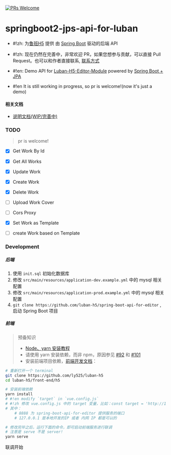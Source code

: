 [![PRs Welcome](https://img.shields.io/badge/PRs-welcome-brightgreen.svg?style=flat-square)](http://makeapullrequest.com)

# springboot2-jps-api-for-luban

* #!zh: 为[鲁班H5](https://github.com/ly525/luban-h5) 提供 由 [Spring Boot](https://spring.io/projects/spring-boot) 驱动的后端 API
* #!zh: 现在仍然在完善中，非常欢迎 PR，如果您想参与贡献，可以直接 Pull Request。也可以和作者直接联系, [联系方式](https://github.com/ly525/luban-h5#%E4%BA%A4%E6%B5%81%E7%BE%A4)

* #!en: Demo API for [Luban-H5-Editor-Module](https://github.com/ly525/luban-h5) powered by [Spring Boot + JPA](https://spring.io/projects/spring-boot)
* #!en It is still working in progress, so pr is welcome!(now it's just a demo)

#### 相关文档
* [说明文档(WIP/完善中)](https://www.yuque.com/xpm1xa/rgf7kz/xkm4aq)


### TODO
> pr is welcome!

- [x] Get Work By Id
- [x] Get All Works
- [x] Update Work
- [x] Create Work
- [x] Delete Work
- [ ] Upload Work Cover
- [ ] Cors Proxy
- [x] Set Work as Template
- [ ] create Work based on Template


### Development
##### 后端
1. 使用 `init.sql` 初始化数据库
2. 修改 `src/main/resources/application-dev.example.yml`  中的 mysql 相关配置
3. 修改 `src/main/resources/application-prod.example.yml` 中的 mysql 相关配置
4. `git clone https://github.com/luban-h5/spring-boot-api-for-editor` , 启动 Spring Boot 项目


##### 前端
> 预备知识
> * [Node、yarn 安装教程](https://github.com/ly525/luban-h5/blob/dev/docs/zh/getting-started/quick-start.md#nodeyarnnpm%E5%AE%89%E8%A3%85)
> * 请使用 yarn 安装依赖，而非 npm，原因参见 [#92](https://github.com/ly525/luban-h5/issues/92) 和 [#101](https://github.com/ly525/luban-h5/issues/101) 
> * 安装前端项目依赖，[前端开发文档](https://github.com/ly525/luban-h5/blob/dev/docs/zh/getting-started/quick-start.md)：


```bash
# 重新打开一个 terminal 
git clone https://github.com/ly525/luban-h5
cd luban-h5/front-end/h5

# 安装前端依赖
yarn install 
# #!en modify `target` in `vue.config.js`
# #!zh 修改 vue.config.js 中的 target 变量，比如：const target = 'http://127.0.0.1:8888'，
# 其中：
    # 8888 为 spring-boot-api-for-editor 提供服务的端口
    # 127.0.0.1 是本地开发的IP 或者 内网 IP 都是可以的

# 修改完毕之后，运行下面的命令，即可启动前端服务进行联调 
# 注意是 serve 不是 server!
yarn serve 

```

联调开始
